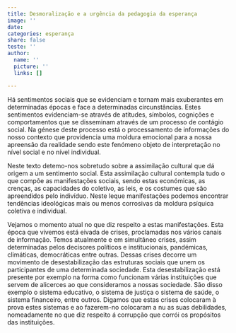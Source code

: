 ```yaml
---
title: Desmoralização e a urgência da pedagogia da esperança
image: ''
date: 
categories: esperança
share: false
teste: ''
author:
  name: ''
  picture: ''
  links: []

---
```

Há sentimentos sociais que se evidenciam e tornam mais exuberantes em determinadas épocas e face a determinadas circunstâncias. Estes sentimentos evidenciam-se através de atitudes, símbolos, cognições e comportamentos que se disseminam através de um processo de contágio social. Na génese deste processo está o processamento de informações do nosso contexto que providencia uma moldura emocional para a nossa apreensão da realidade sendo este fenómeno objeto de interpretação no nível social e no nível individual.

Neste texto detemo-nos sobretudo sobre a assimilação cultural que dá origem a um sentimento social. Esta assimilação cultural contempla tudo o que compõe as manifestações sociais, sendo estas económicas, as crenças, as capacidades do coletivo,  as leis, e os costumes que são apreendidos pelo indivíduo. Neste leque manifestações podemos encontrar tendências ideológicas mais ou menos corrosivas da moldura psíquica coletiva e individual.

Vejamos o momento atual no que diz respeito a estas manifestações. Esta época que vivemos está eivada de crises, proclamadas nos vários canais de informação. Temos atualmente e em simultâneo crises, assim determinadas pelos decisores políticos e institucionais, pandémicas, climáticas, democráticas entre outras.  Dessas crises decorre um movimento de desestabilização das estruturas sociais que unem os participantes de uma determinada sociedade. Esta desestabilização está presente por exemplo na forma como funcionam várias  instituições que servem de alicerces ao que consideramos a nossas sociedade. São disso exemplo o sistema educativo, o sistema de justiça o sistema de saúde, o sistema financeiro, entre outros. Digamos que estas crises colocaram à prova estes sistemas e ao fazerem-no colocaram a nu as suas debilidades, nomeadamente no que diz respeito á corrupção que corrói os propósitos das instituições.